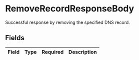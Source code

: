 # RemoveRecordResponseBody

Successful response by removing the specified DNS record.


## Fields

| Field       | Type        | Required    | Description |
| ----------- | ----------- | ----------- | ----------- |